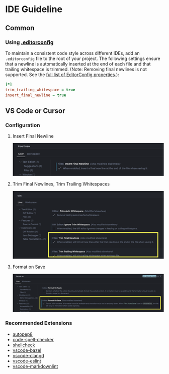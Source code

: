 # IDE Guideline

## Common

### Using [.editorconfig](https://editorconfig.org/)

To maintain a consistent code style across different IDEs, add an `.editorconfig` file to the root of your project.
The following settings ensure that a newline is automatically inserted at the end of each file and that trailing whitespace is trimmed.
(Note: Removing final newlines is not supported. See the [full list of EditorConfig properties](https://github.com/editorconfig/editorconfig/wiki/EditorConfig-Properties).):

```ini
[*]
trim_trailing_whitespace = true
insert_final_newline = true
```

## VS Code or Cursor

### Configuration

1. Insert Final Newline

   ![vscode_insert_final_newline.png](/vscode_insert_final_newline.png)

2. Trim Final Newlines, Trim Trailing Whitespaces

   ![vscode_trim.png](/vscode_trim.png)

3. Format on Save

   ![vscode_format_on_save.png](/vscode_format_on_save.png)

### Recommended Extensions

- [autopep8](https://open-vsx.org/extension/ms-python/autopep8)
- [code-spell-checker](https://open-vsx.org/extension/streetsidesoftware/code-spell-checker)
- [shellcheck](https://marketplace.visualstudio.com/items?itemName=timonwong.shellcheck)
- [vscode-bazel](https://marketplace.visualstudio.com/items?itemName=BazelBuild.vscode-bazel)
- [vscode-clangd](https://open-vsx.org/extension/llvm-vs-code-extensions/vscode-clangd)
- [vscode-eslint](https://open-vsx.org/extension/dbaeumer/vscode-eslint)
- [vscode-markdownlint](https://open-vsx.org/extension/DavidAnson/vscode-markdownlint)
